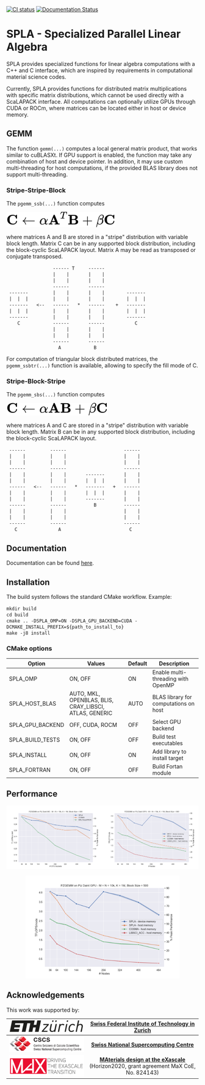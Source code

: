 [![CI status](https://github.com/eth-cscs/spla/workflows/CI/badge.svg)](https://github.com/eth-cscs/spla/actions?query=workflow%3ACI)
[![Documentation Status](https://readthedocs.org/projects/spla/badge/?version=latest)](https://spla.readthedocs.io/en/latest/?badge=latest)

# SPLA - Specialized Parallel Linear Algebra
SPLA provides specialized functions for linear algebra computations with a C++ and C interface, which are inspired by requirements in computational material science codes.

Currently, SPLA provides functions for distributed matrix multiplications with specific matrix distributions, which cannot be used directly with a ScaLAPACK interface.
All computations can optionally utilize GPUs through CUDA or ROCm, where matrices can be located either in host or device memory.

## GEMM
The function `gemm(...)` computes a local general matrix product, that works similar to cuBLASXt. If GPU support is enabled, the function may take any combination of host and device pointer. In addition, it may use custom multi-threading for host computations, if the provided BLAS library does not support multi-threading.

### Stripe-Stripe-Block
The `pgemm_ssb(...)` function computes

![ethz](docs/images/ssb_formula.svg)

where matrices A and B are stored in a "stripe" distribution with variable block length. Matrix C can be in any supported block distribution, including the block-cyclic ScaLAPACK layout. Matrix A may be read as transposed or conjugate transposed.


                     ------ T     ------
                     |    |       |    |
                     |    |       |    |
                     ------       ------
     -------         |    |       |    |        -------
     |  |  |         |    |       |    |        |  |  |
     -------   <--   ------   *   ------    +   -------
     |  |  |         |    |       |    |        |  |  |
     -------         |    |       |    |        -------
        C            ------       ------           C
                     |    |       |    |
                     |    |       |    |
                     ------       ------
                       A            B

For computation of triangular block distributed matrices, the `pgemm_ssbtr(...)` function is available, allowing to specify the fill mode of C.

### Stripe-Block-Stripe
The `pgemm_sbs(...)` function computes

![ethz](docs/images/sbs_formula.svg)

where matrices A and C are stored in a "stripe" distribution with variable block length. Matrix B can be in any supported block distribution, including the block-cyclic ScaLAPACK layout.

     ------         ------                     ------
     |    |         |    |                     |    |
     |    |         |    |                     |    |
     ------         ------                     ------
     |    |         |    |       -------       |    |
     |    |         |    |       |  |  |       |    |
     ------   <--   ------   *   -------   +   ------
     |    |         |    |       |  |  |       |    |
     |    |         |    |       -------       |    |
     ------         ------          B          ------
     |    |         |    |                     |    |
     |    |         |    |                     |    |
     ------         ------                     ------
       C               A                         C

## Documentation
Documentation can be found [here](https://spla.readthedocs.io/en/latest/).

## Installation
The build system follows the standard CMake workflow. Example:
```console
mkdir build
cd build
cmake .. -DSPLA_OMP=ON -DSPLA_GPU_BACKEND=CUDA -DCMAKE_INSTALL_PREFIX=${path_to_install_to}
make -j8 install
```

### CMake options
| Option                |  Values                                                  | Default | Description                                      |
|-----------------------|----------------------------------------------------------|---------|--------------------------------------------------|
| SPLA_OMP              |  ON, OFF                                                 | ON      | Enable multi-threading with OpenMP               |
| SPLA_HOST_BLAS        |  AUTO, MKL, OPENBLAS, BLIS, CRAY_LIBSCI, ATLAS, GENERIC  | AUTO    | BLAS library for computations on host            |
| SPLA_GPU_BACKEND      |  OFF, CUDA, ROCM                                         | OFF     | Select GPU backend                               |
| SPLA_BUILD_TESTS      |  ON, OFF                                                 | OFF     | Build test executables                           |
| SPLA_INSTALL          |  ON, OFF                                                 | ON      | Add library to install target                    |
| SPLA_FORTRAN          |  ON, OFF                                                 | OFF     | Build Fortan module                              |

## Performance
<p align="center"><img src="./docs/images/spla_cosma_mkl.png" width="50%"><img src="./docs/images/spla_cosma_libsci.png" width="50%"></p>
<p align="center"><img src="./docs/images/spla_cosma_libsci.png" width="80%"></p>


## Acknowledgements
This work was supported by:


|![ethz](docs/images/logo_ethz.png) | [**Swiss Federal Institute of Technology in Zurich**](https://www.ethz.ch/) |
|:----:|:----:|
|![cscs](docs/images/logo_cscs.png) | [**Swiss National Supercomputing Centre**](https://www.cscs.ch/)            |
|![max](docs/images/logo_max.png)  | [**MAterials design at the eXascale**](http://www.max-centre.eu) <br> (Horizon2020, grant agreement MaX CoE, No. 824143) |
